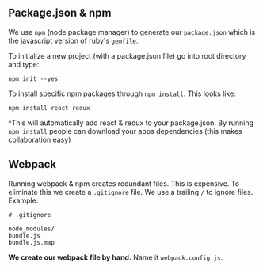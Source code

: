 ## Package.json & npm

We use `npm` (node package manager) to generate our `package.json` which is the javascript version of ruby's `gemfile`. 

To initialize a new project (with a package.json file) go into root directory and type:

```
npm init --yes
```

To install specific npm packages through `npm install`. This looks like:

```
npm install react redux
```

^This will automatically add react & redux to your package.json. By running `npm install` people can download your apps dependencies (this makes collaboration easy)

## Webpack

Running webpack & npm creates redundant files. This is expensive. To eliminate this we create a `.gitignore` file. We use a trailing `/` to ignore files. Example:

```
# .gitignore

node_modules/
bundle.js
bundle.js.map
```

**We create our webpack file by hand.** Name it `webpack.config.js`.

